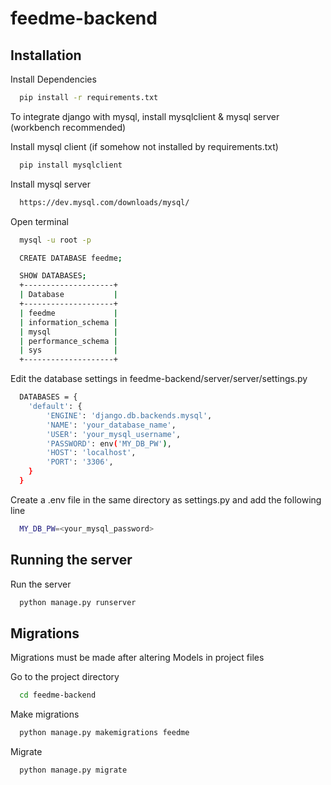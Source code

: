 # feedme-backend

## Installation

Install Dependencies
```bash
  pip install -r requirements.txt
```

To integrate django with mysql, install mysqlclient & mysql server (workbench recommended)

Install mysql client (if somehow not installed by requirements.txt)
```bash
  pip install mysqlclient
```
Install mysql server
```bash
  https://dev.mysql.com/downloads/mysql/
```
Open terminal
```bash
  mysql -u root -p

  CREATE DATABASE feedme;

  SHOW DATABASES;
  +--------------------+
  | Database           |
  +--------------------+
  | feedme             |
  | information_schema |
  | mysql              |
  | performance_schema |
  | sys                |
  +--------------------+
```

Edit the database settings in feedme-backend/server/server/settings.py
```bash
  DATABASES = {
    'default': {
        'ENGINE': 'django.db.backends.mysql',
        'NAME': 'your_database_name',
        'USER': 'your_mysql_username',
        'PASSWORD': env('MY_DB_PW'),
        'HOST': 'localhost',
        'PORT': '3306',
    }
  }
```
Create a .env file in the same directory as settings.py and add the following line
```bash
  MY_DB_PW=<your_mysql_password>
```
## Running the server
Run the server
```bash
  python manage.py runserver
```

## Migrations

Migrations must be made after altering Models in project files

Go to the project directory

```bash
  cd feedme-backend
```

Make migrations

```bash
  python manage.py makemigrations feedme
```

Migrate

```bash
  python manage.py migrate
```
